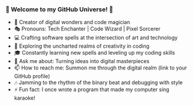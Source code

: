 ### 🚀 Welcome to my GitHub Universe! 🌟

* 🎨 Creator of digital wonders and code magician
* 🎭 Pronouns: Tech Enchanter | Code Wizard | Pixel Sorcerer
* 💻 Crafting software spells at the intersection of art and technology
* 🌈 Exploring the uncharted realms of creativity in coding
* 🎓 Constantly learning new spells and leveling up my coding skills
* 💬 Ask me about: Turning ideas into digital masterpieces
* 📫 How to reach me: Summon me through the digital realm (link to your GitHub profile)
* 🎶 Jamming to the rhythm of the binary beat and debugging with style
* ⚡ Fun fact: I once wrote a program that made my computer sing karaoke!
